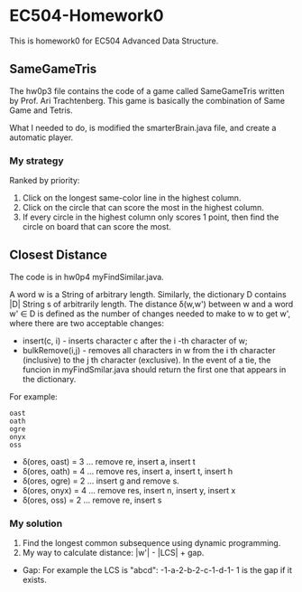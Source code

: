 # EC504-Homework0
This is homework0 for EC504 Advanced Data Structure.

## SameGameTris
The hw0p3 file contains the code of a game called SameGameTris written by Prof. Ari Trachtenberg. This game is basically the combination of Same Game and Tetris.

What I needed to do, is modified the smarterBrain.java file, and create a automatic player.

### My strategy
Ranked by priority:
1. Click on the longest same-color line in the highest column.
2. Click on the circle that can score the most in the highest column.
3. If every circle in the highest column only scores 1 point, then find the circle on board that can score the most.

## Closest Distance
The code is in hw0p4 myFindSimilar.java.

A word w is a String of arbitrary length. Similarly, the dictionary D contains |D| String s of arbitrarily length.
The distance ẟ(w,w') between w and a word w' ∈ D is defined as the number of changes needed to make to w to get w', where there are two acceptable changes:
- insert(c, i) - inserts character c after the i -th character of w;
- bulkRemove(i,j) - removes all characters in w from the i th character (inclusive) to the j th character (exclusive).
In the event of a tie, the funcion in myFindSmilar.java should return the first one that appears in the dictionary.

For example:
```
oast
oath
ogre
onyx
oss
```
- ẟ(ores, oast) = 3 ... remove re, insert a, insert t
- ẟ(ores, oath) = 4 ... remove res, insert a, insert t, insert h
- ẟ(ores, ogre) = 2 ... insert g and remove s.
- ẟ(ores, onyx) = 4 ... remove res, insert n, insert y, insert x
- ẟ(ores, oss) = 2 ... remove re, insert s

### My solution
1. Find the longest common subsequence using dynamic programming.
2. My way to calculate distance: |w'| - |LCS| + gap.
- Gap:
For example the LCS is "abcd":
-1-a-2-b-2-c-1-d-1-
1 is the gap if it exists.
